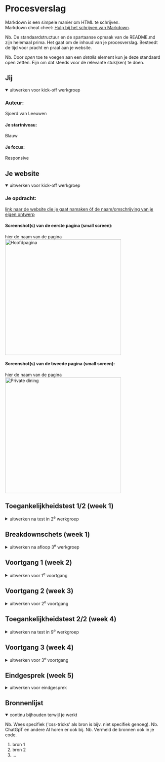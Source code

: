 # Procesverslag
Markdown is een simpele manier om HTML te schrijven.  
Markdown cheat cheet: [Hulp bij het schrijven van Markdown](https://github.com/adam-p/markdown-here/wiki/Markdown-Cheatsheet).

Nb. De standaardstructuur en de spartaanse opmaak van de README.md zijn helemaal prima. Het gaat om de inhoud van je procesverslag. Besteedt de tijd voor pracht en praal aan je website.

Nb. Door *open* toe te voegen aan een *details* element kun je deze standaard open zetten. Fijn om dat steeds voor de relevante stuk(ken) te doen.





## Jij

<details open>
  <summary>uitwerken voor kick-off werkgroep</summary>

  ### Auteur:
  Sjoerd van Leeuwen

  #### Je startniveau:
  Blauw

  #### Je focus:
  Responsive
 
</details>





## Je website

<details open>
  <summary>uitwerken voor kick-off werkgroep</summary>

  ### Je opdracht:
  [link naar de website die je gaat namaken óf de naam/omschrijving van je eigen ontwerp](https://hangar.amsterdam/)

  #### Screenshot(s) van de eerste pagina (small screen): 
  hier de naam van de pagina  
  <img src="readme-images/hangar.amsterdam.p1.png" width="375px" alt="Hoofdpagina">

  #### Screenshot(s) van de tweede pagina (small screen):
  hier de naam van de pagina  
  <img src="readme-images/hangar.amsterdam_private-dining_p2.png" width="375px" alt="Private dining">
 
</details>



## Toegankelijkheidstest 1/2 (week 1)

<details>
  <summary>uitwerken na test in 2<sup>e</sup> werkgroep</summary>

  ### Bevindingen
  The globale html structuur zit erg goed in elkaar, het in en uitzoomen werkt niet goed aangezien elementen niet goed meebewegen.

  Keyboard: Werkt erg goed, er is alleen een willekeurig element aan de linkerkant van het scherm die plots wordt uitgelicht.

  Wordt alleen gebruik gemaakt van divs en spans.

</details>



## Breakdownschets (week 1)

<details>
  <summary>uitwerken na afloop 3<sup>e</sup> werkgroep</summary>

  ### de hele pagina: 
  <img src="readme-images/paginabreakdown-01.jpg" width="375px" alt="breakdown van de hele pagina">

  ### dynamisch deel (bijv menu): 
  <img src="readme-images/menu-01.jpg" width="375px" alt="breakdown van een dynamisch deel">

  ### wellicht nog een dynamisch deel (bijv filter): 
  <img src="readme-images/form-01.jpg" width="375px" alt="breakdown van nog een dynamisch deel">

</details>





## Voortgang 1 (week 2)

<details>
  <summary>uitwerken voor 1<sup>e</sup> voortgang</summary>

  ### Stand van zaken
  Het aanmaken van de html code en het nesten van verschillende onderdelen is mij goed afgegaan, ik zie wel op tegen het codeer werk alleen gesprek met Christhopher heeft mij hier meer zelfvertrouwen over gegeven.
  Zie afbeelding <img src="readme-images/html-opbouw.png" width="375px" alt="html">

  ### Agenda voor meeting
  samen met je groepje opstellen (heb geen groepsgesprek gehad dus dit is niet van toepassingen)

  | student 1      | student 2          | student 3    | student 4        |
  | ---            | ---                | ---          | ---              |
  | dit bespreken  | en dit             | en ik dit    | en dan ik dat    |
  | en dat ook nog | dit als er tijd is | nog een punt | dit wil ik zeker |
  | ...            | ...                | ...          | ...              |


  ### Verslag van meeting
  HTML stuctuur samen doorgelopen
  Valkuilen besproken (moeilijke css en javascript)
  Doel besproken (beter website maken dan de bestaande)

</details>





## Voortgang 2 (week 3)

<details>
  <summary>uitwerken voor 2<sup>e</sup> voortgang</summary>

  ### Stand van zaken
  Het opbouwen van de hoofdpagina met CSS ging erg goed, het uitlijnen van de blokken en het zorgen voor een juiste mobiele weergave ging mij ook erg vlot af. Het enige probleem waar ik tegen aan loop is het maken van de responsive header.
  
  Zie afbeelding
 <img src="readme-images/voortgang hoofdpagina.png" width="375px" alt="hoofdpagina">

  ### Agenda voor meeting
  samen met je groepje opstellen

  | Anne      | Femke          | Sjoerd    |        |
  | ---            | ---                | ---          | ---              |
  | dit bespreken  | en dit             | en ik dit    | en dan ik dat    |
  | en dat ook nog | dit als er tijd is | nog een punt | dit wil ik zeker |
  | ...            | ...                | ...          | ...              |


  ### Verslag van meeting
  CSS netter maken, zodat hier makkelijker in te werken is.
  Misschien complexere javascript toevoegen ivm beoordeling.
  Mag 1 class gebruiken om een verschil tussen de hoofd en private dining pagina te definieren.

  

</details>





## Toegankelijkheidstest 2/2 (week 4)

<details>
  <summary>uitwerken na test in 9<sup>e</sup> werkgroep</summary>

  ### Bevindingen
  Website is nu vele male meer toegankelijk vanwege de semantisch correcte html
  Website heeft duidelijkere links gekregen
  Afbeeldingen hebben nu allemaal een alt
  Veel list elements gebruikt
  Algehele betere voorbladen op de pagina's die je in 1 oog opslag laten zien wat de pagina inhoudt. 

</details>





## Voortgang 3 (week 4)

<details>
  <summary>uitwerken voor 3<sup>e</sup> voortgang</summary>

  ### Stand van zaken
  Header kunnen verbeteren. Responsive maken van de private dining pagina zorgt voor erg veel problemen. Aanmaken van het formulier is soep gegaan alleen valt in mijn ogen slecht. 


  ### Agenda voor meeting
  samen met je groepje opstellen

  | Anne      | Sjoerd          | Sam    | student 4        |
  | ---            | ---                | ---          | ---              |
  | dit bespreken  | en dit             | en ik dit    | en dan ik dat    |
  | en dat ook nog | dit als er tijd is | nog een punt | dit wil ik zeker |
  | ...            | ...                | ...          | ...              |


  ### Verslag van meeting
  Niet heel veel besproken.

</details>





## Eindgesprek (week 5)

<details>
  <summary>uitwerken voor eindgesprek</summary>

  ### Je uitkomst - karakteristiek screenshots:
  <img src="readme-images/fullsize-page.png" width="375px" alt="uitomst opdracht 1">


  ### Dit ging goed/Heb ik geleerd: 
  Responsive header

  <img src="readme-images/header.png" width="375px" alt="top">


  ### Dit was lastig/Is niet gelukt:
  Private dining pagina op mobiel formaat mooi krijgen

  <img src="readme-images/responsive-private-dining.png" width="375px" alt="bummer">
</details>





## Bronnenlijst

<details open>
  <summary>continu bijhouden terwijl je werkt</summary>

  Nb. Wees specifiek ('css-tricks' als bron is bijv. niet specifiek genoeg). 
  Nb. ChatGpT en andere AI horen er ook bij.
  Nb. Vermeld de bronnen ook in je code.

  1. bron 1
  2. bron 2
  3. ...

</details>